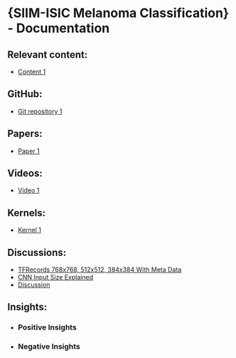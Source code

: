 # {SIIM-ISIC Melanoma Classification} - Documentation

## Relevant content:
- [Content 1]()

## GitHub:
- [Git repository 1]()

## Papers:
- [Paper 1]()

## Videos:
- [Video 1]()

## Kernels:
- [Kernel 1]()

## Discussions:
- [TFRecords 768x768, 512x512, 384x384 With Meta Data](https://www.kaggle.com/c/siim-isic-melanoma-classification/discussion/155579)
- [CNN Input Size Explained](https://www.kaggle.com/c/siim-isic-melanoma-classification/discussion/160147)
- [Discussion]()
 
## Insights:
- ### Positive Insights
- ### Negative Insights
